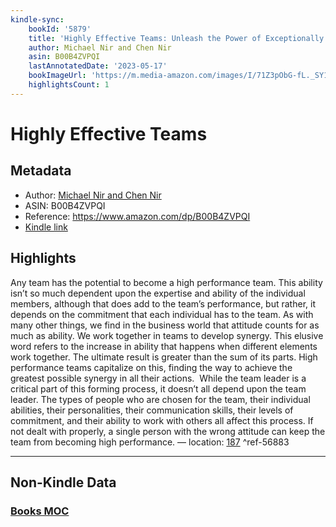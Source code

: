 ```yaml
---
kindle-sync:
    bookId: '5879'
    title: 'Highly Effective Teams: Unleash the Power of Exceptionally Cohesive Teams'
    author: Michael Nir and Chen Nir
    asin: B00B4ZVPQI
    lastAnnotatedDate: '2023-05-17'
    bookImageUrl: 'https://m.media-amazon.com/images/I/71Z3pObG-fL._SY160.jpg'
    highlightsCount: 1
---
```


# Highly Effective Teams

## Metadata

-   Author: [Michael Nir and Chen Nir](https://www.amazon.comundefined)
-   ASIN: B00B4ZVPQI
-   Reference: https://www.amazon.com/dp/B00B4ZVPQI
-   [Kindle link](kindle://book?action=open&asin=B00B4ZVPQI)

## Highlights

Any team has the potential to become a high performance team. This ability isn’t so much dependent upon the expertise and ability of the individual members, although that does add to the team’s performance, but rather, it depends on the commitment that each individual has to the team. As with many other things, we find in the business world that attitude counts for as much as ability. We work together in teams to develop synergy. This elusive word refers to the increase in ability that happens when different elements work together. The ultimate result is greater than the sum of its parts. High performance teams capitalize on this, finding the way to achieve the greatest possible synergy in all their actions.  While the team leader is a critical part of this forming process, it doesn’t all depend upon the team leader. The types of people who are chosen for the team, their individual abilities, their personalities, their communication skills, their levels of commitment, and their ability to work with others all affect this process. If not dealt with properly, a single person with the wrong attitude can keep the team from becoming high performance. — location: [187](kindle://book?action=open&asin=B00B4ZVPQI&location=187) ^ref-56883

---

## Non-Kindle Data

### [Books MOC](Books%20MOC.md)
